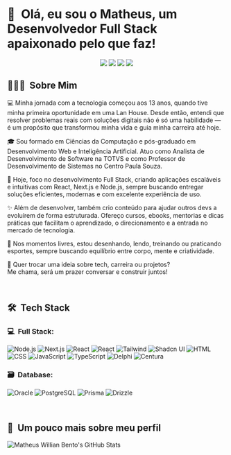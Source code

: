 <h1>🤙 &nbsp;Olá, eu sou o Matheus, um Desenvolvedor Full Stack apaixonado pelo que faz!</h1>
<p align="center">
<a href="https://www.linkedin.com/in/eeymatheusdev"><img src="https://img.shields.io/badge/-LinkedIn-0077B5?style=flat-square&logo=Linkedin&logoColor=white"/></a>  
<a href="https://instagram.com/eeymatheusdev"><img src="https://img.shields.io/badge/-Instagram_-E4405F?style=flat-square&logo=Instagram&logoColor=white"/></a>
<a href="https://www.youtube.com/@eeymatheusdev"><img src="https://img.shields.io/badge/-Youtube-D62422?style=flatsquare&labelColor=D62422&logo=youtube&logoColor=white"/></a>
<a href="mailto:eeymatheus.dev@gmail.com"><img src="https://img.shields.io/badge/%7CE--mail-D14836?style=flat-square&logo=Gmail&logoColor=white+"/></a>
</p>

<h2> 👨🏻‍💻 &nbsp;Sobre Mim</h2>
<p>💻 Minha jornada com a tecnologia começou aos 13 anos, quando tive minha primeira oportunidade em uma Lan House. Desde então, entendi que resolver problemas reais com soluções digitais não é só uma habilidade — é um propósito que transformou minha vida e guia minha carreira até hoje.</p>

<p>🎓 Sou formado em Ciências da Computação e pós-graduado em Desenvolvimento Web e Inteligência Artificial. Atuo como Analista de Desenvolvimento de Software na TOTVS e como Professor de Desenvolvimento de Sistemas no Centro Paula Souza.</p>

<p>🚀 Hoje, foco no desenvolvimento Full Stack, criando aplicações escaláveis e intuitivas com React, Next.js e Node.js, sempre buscando entregar soluções eficientes, modernas e com excelente experiência de uso.</p>

<p>✨ Além de desenvolver, também crio conteúdo para ajudar outros devs a evoluírem de forma estruturada. Ofereço cursos, ebooks, mentorias e dicas práticas que facilitam o aprendizado, o direcionamento e a entrada no mercado de tecnologia.</p>

<p>🏀 Nos momentos livres, estou desenhando, lendo, treinando ou praticando esportes, sempre buscando equilíbrio entre corpo, mente e criatividade.</p>

<p>📩 Quer trocar uma ideia sobre tech, carreira ou projetos?<br>
Me chama, será um prazer conversar e construir juntos!</p>

<p> </p>
</br>
<h2> 🛠 &nbsp;Tech Stack</h2>
<h3>💻 &nbsp;Full Stack:</h3>

![Node.js](https://img.shields.io/badge/-Node.js-333333?style=flat&logo=node.js)
![Next.js](https://img.shields.io/badge/Next.js-333333?style=flat&logo=nextdotjs)
![React](https://img.shields.io/badge/-React-333333?style=flat&logo=react)
![React](https://img.shields.io/badge/-React%20Native-333333?style=flat&logo=react)
![Tailwind](https://img.shields.io/badge/Tailwind%20CSS-333333?style=flat&logo=tailwind-css)
![Shadcn UI](https://img.shields.io/badge/Shadcn%2FUI-333333?style=flat&logo=shadcnui)
![HTML](https://img.shields.io/badge/-HTML-333333?style=flat&logo=HTML5)
![CSS](https://img.shields.io/badge/-CSS-333333?style=flat&logo=CSS3&logoColor=1572B6)
![JavaScript](https://img.shields.io/badge/-JavaScript-333333?style=flat&logo=javascript)
![TypeScript](https://img.shields.io/badge/-TypeScript-333333?style=flat&logo=typescript&logoColor=2D79C7)
![Delphi](https://img.shields.io/badge/-Delphi-333333?style=flat&logo=delphi&logoColor=FF0000)
![Centura](https://img.shields.io/badge/Centura-333333?style=flat&logo=centura)

<h3>🗃 &nbsp;Database:</h3>

![Oracle](https://img.shields.io/badge/Oracle-333333?style=flat&logo=oracle)
![PostgreSQL](https://img.shields.io/badge/-PostgreSQL-333333?style=flat&logo=postgresql)
![Prisma](https://img.shields.io/badge/Prisma-333333?style=flat&logo=prisma)
![Drizzle](https://img.shields.io/badge/Drizzle-333333?style=flat&logo=drizzle)

<p> </p>
</br>
<h2>🚀 &nbsp;Um pouco mais sobre meu perfil</h2>

![Matheus Willian Bento's GitHub Stats](https://github-readme-stats.vercel.app/api?username=eeymatheusdev&show_icons=true&theme=dracula)

